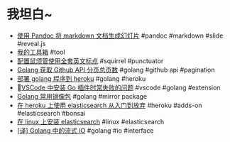 # 我坦白~

- [使用 Pandoc 将 markdown 文档生成幻灯片](pandoc2slides.md) #pandoc #markdown #slide #reveal.js
- [我的工具箱](toolbox.md) #tool
- [配置鼠须管使用全套英文标点](squirrel_punctuator.md) #squirrel #punctuator
- [Golang 获取 Github API 分页总页数](github_api_pagination.md) #golang #github api #pagination
- [部署 golang 程序到 heroku](heroku_golang_deploy.md)  #golang #heroku
- [VSCode 中安装 Go 插件时常失败的问题](vscode_go_extensions.md) #vscode #golang #extension
- [Golang 常用镜像包](go.mod.md) #golang #mirror package
- [在 heroku 上使用 elasticsearch 从入门到放弃](es_on_heroku.md) #heroku #adds-on #elasticsearch #bonsai
- [在 linux 上安装 elasticsearch](elasticsearch_installation_on_linux.md) #linux #elasticsearch
- [[译] Golang 中的流式 IO](golang_io_interface.md) #golang #io #interface